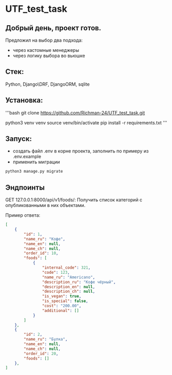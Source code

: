 # UTF_test_task

## Добрый день, проект готов.
Предложил на выбор два подхода: 
- через кастомные менеджеры
- через логику выбора во вьюшке

## Стек: 
Python, Django\DRF, DjangoORM, sqlite

## Установка:
'''bash
git clone https://github.com/Richman-24/UTF_test_task.git

python3 venv venv
source venv/bin/activate
pip install -r requirements.txt
'''
## Запуск:
- создать файл .env в корне проекта, заполнить по примеру из .env.example
- применить миграции

```bash
python3 manage.py migrate
```

## Эндпоинты
GET 127.0.0.1:8000/api/v1/foods/: Получить список категорий с опубликованными в них объектами.

Пример ответа:
```json
[
    {
        "id": 1,
        "name_ru": "Кофе",
        "name_en": null,
        "name_ch": null,
        "order_id": 10,
        "foods": [
            {
                "internal_code": 321,
                "code": 123,
                "name_ru": "Americano",
                "description_ru": "Кофе чёрный",
                "description_en": null,
                "description_ch": null,
                "is_vegan": true,
                "is_special": false,
                "cost": "200.00",
                "additional": []
            }
        ]
    },
    {
        "id": 2,
        "name_ru": "Булка",
        "name_en": null,
        "name_ch": null,
        "order_id": 20,
        "foods": []
    },
]
```